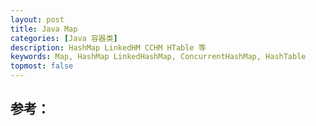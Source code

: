 ```yaml
---
layout: post
title: Java Map 
categories: [Java 容器类]
description: HashMap LinkedHM CCHM HTable 等
keywords: Map, HashMap LinkedHashMap, ConcurrentHashMap, HashTable
topmost: false
---
```












## 参考：

